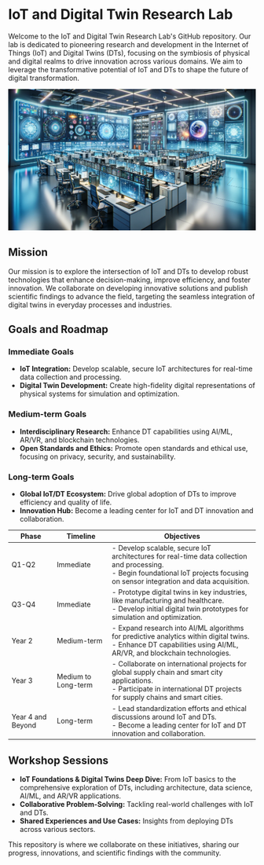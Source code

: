 # IoT and Digital Twin Research Lab

Welcome to the IoT and Digital Twin Research Lab's GitHub repository. Our lab is dedicated to pioneering research and development in the Internet of Things (IoT) and Digital Twins (DTs), focusing on the symbiosis of physical and digital realms to drive innovation across various domains. We aim to leverage the transformative potential of IoT and DTs to shape the future of digital transformation.


![IoT Project Diagram](Archive/images/1.%20IoT_and_Digital_Twins_Lab.jpg)


## Mission

Our mission is to explore the intersection of IoT and DTs to develop robust technologies that enhance decision-making, improve efficiency, and foster innovation. We collaborate on developing innovative solutions and publish scientific findings to advance the field, targeting the seamless integration of digital twins in everyday processes and industries.

## Goals and Roadmap

### Immediate Goals
- **IoT Integration:** Develop scalable, secure IoT architectures for real-time data collection and processing.
- **Digital Twin Development:** Create high-fidelity digital representations of physical systems for simulation and optimization.

### Medium-term Goals
- **Interdisciplinary Research:** Enhance DT capabilities using AI/ML, AR/VR, and blockchain technologies.
- **Open Standards and Ethics:** Promote open standards and ethical use, focusing on privacy, security, and sustainability.

### Long-term Goals
- **Global IoT/DT Ecosystem:** Drive global adoption of DTs to improve efficiency and quality of life.
- **Innovation Hub:** Become a leading center for IoT and DT innovation and collaboration.

| Phase | Timeline | Objectives |
|-------|----------|------------|
| Q1-Q2 | Immediate | - Develop scalable, secure IoT architectures for real-time data collection and processing.<br>- Begin foundational IoT projects focusing on sensor integration and data acquisition. |
| Q3-Q4 | Immediate | - Prototype digital twins in key industries, like manufacturing and healthcare.<br>- Develop initial digital twin prototypes for simulation and optimization. |
| Year 2 | Medium-term | - Expand research into AI/ML algorithms for predictive analytics within digital twins.<br>- Enhance DT capabilities using AI/ML, AR/VR, and blockchain technologies. |
| Year 3 | Medium to Long-term | - Collaborate on international projects for global supply chain and smart city applications.<br>- Participate in international DT projects for supply chains and smart cities. |
| Year 4 and Beyond | Long-term | - Lead standardization efforts and ethical discussions around IoT and DTs.<br>- Become a leading center for IoT and DT innovation and collaboration. |


## Workshop Sessions

- **IoT Foundations & Digital Twins Deep Dive:** From IoT basics to the comprehensive exploration of DTs, including architecture, data science, AI/ML, and AR/VR applications.
- **Collaborative Problem-Solving:** Tackling real-world challenges with IoT and DTs.
- **Shared Experiences and Use Cases:** Insights from deploying DTs across various sectors.

This repository is where we collaborate on these initiatives, sharing our progress, innovations, and scientific findings with the community.


